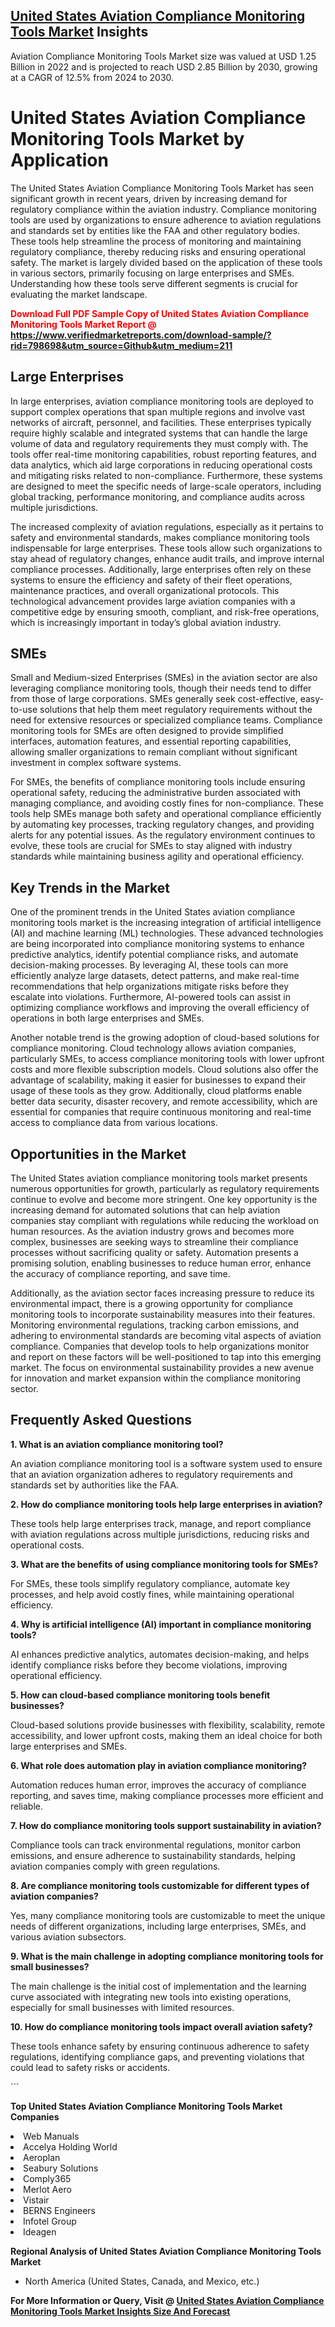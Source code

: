 <h2><a href="https://www.verifiedmarketreports.com/download-sample/?rid=798698&amp;utm_source=Github&amp;utm_medium=211" target="_blank">United States Aviation Compliance Monitoring Tools Market</a> Insights</h2><p>Aviation Compliance Monitoring Tools Market size was valued at USD 1.25 Billion in 2022 and is projected to reach USD 2.85 Billion by 2030, growing at a CAGR of 12.5% from 2024 to 2030.</p><p><h1>United States Aviation Compliance Monitoring Tools Market by Application</h1><p>The United States Aviation Compliance Monitoring Tools Market has seen significant growth in recent years, driven by increasing demand for regulatory compliance within the aviation industry. Compliance monitoring tools are used by organizations to ensure adherence to aviation regulations and standards set by entities like the FAA and other regulatory bodies. These tools help streamline the process of monitoring and maintaining regulatory compliance, thereby reducing risks and ensuring operational safety. The market is largely divided based on the application of these tools in various sectors, primarily focusing on large enterprises and SMEs. Understanding how these tools serve different segments is crucial for evaluating the market landscape.</p><p><strong><p><span class=""><span style="color: #ff0000;"><strong>Download Full PDF Sample Copy of United States Aviation Compliance Monitoring Tools Market Report</strong> @ </span><a href="https://www.verifiedmarketreports.com/download-sample/?rid=798698&amp;utm_source=Github&amp;utm_medium=211" target="_blank">https://www.verifiedmarketreports.com/download-sample/?rid=798698&amp;utm_source=Github&amp;utm_medium=211</a></span></p></strong></p><h2>Large Enterprises</h2><p>In large enterprises, aviation compliance monitoring tools are deployed to support complex operations that span multiple regions and involve vast networks of aircraft, personnel, and facilities. These enterprises typically require highly scalable and integrated systems that can handle the large volume of data and regulatory requirements they must comply with. The tools offer real-time monitoring capabilities, robust reporting features, and data analytics, which aid large corporations in reducing operational costs and mitigating risks related to non-compliance. Furthermore, these systems are designed to meet the specific needs of large-scale operators, including global tracking, performance monitoring, and compliance audits across multiple jurisdictions.</p><p>The increased complexity of aviation regulations, especially as it pertains to safety and environmental standards, makes compliance monitoring tools indispensable for large enterprises. These tools allow such organizations to stay ahead of regulatory changes, enhance audit trails, and improve internal compliance processes. Additionally, large enterprises often rely on these systems to ensure the efficiency and safety of their fleet operations, maintenance practices, and overall organizational protocols. This technological advancement provides large aviation companies with a competitive edge by ensuring smooth, compliant, and risk-free operations, which is increasingly important in today’s global aviation industry.</p><h2>SMEs</h2><p>Small and Medium-sized Enterprises (SMEs) in the aviation sector are also leveraging compliance monitoring tools, though their needs tend to differ from those of large corporations. SMEs generally seek cost-effective, easy-to-use solutions that help them meet regulatory requirements without the need for extensive resources or specialized compliance teams. Compliance monitoring tools for SMEs are often designed to provide simplified interfaces, automation features, and essential reporting capabilities, allowing smaller organizations to remain compliant without significant investment in complex software systems.</p><p>For SMEs, the benefits of compliance monitoring tools include ensuring operational safety, reducing the administrative burden associated with managing compliance, and avoiding costly fines for non-compliance. These tools help SMEs manage both safety and operational compliance efficiently by automating key processes, tracking regulatory changes, and providing alerts for any potential issues. As the regulatory environment continues to evolve, these tools are crucial for SMEs to stay aligned with industry standards while maintaining business agility and operational efficiency.</p><h2>Key Trends in the Market</h2><p>One of the prominent trends in the United States aviation compliance monitoring tools market is the increasing integration of artificial intelligence (AI) and machine learning (ML) technologies. These advanced technologies are being incorporated into compliance monitoring systems to enhance predictive analytics, identify potential compliance risks, and automate decision-making processes. By leveraging AI, these tools can more efficiently analyze large datasets, detect patterns, and make real-time recommendations that help organizations mitigate risks before they escalate into violations. Furthermore, AI-powered tools can assist in optimizing compliance workflows and improving the overall efficiency of operations in both large enterprises and SMEs.</p><p>Another notable trend is the growing adoption of cloud-based solutions for compliance monitoring. Cloud technology allows aviation companies, particularly SMEs, to access compliance monitoring tools with lower upfront costs and more flexible subscription models. Cloud solutions also offer the advantage of scalability, making it easier for businesses to expand their usage of these tools as they grow. Additionally, cloud platforms enable better data security, disaster recovery, and remote accessibility, which are essential for companies that require continuous monitoring and real-time access to compliance data from various locations.</p><h2>Opportunities in the Market</h2><p>The United States aviation compliance monitoring tools market presents numerous opportunities for growth, particularly as regulatory requirements continue to evolve and become more stringent. One key opportunity is the increasing demand for automated solutions that can help aviation companies stay compliant with regulations while reducing the workload on human resources. As the aviation industry grows and becomes more complex, businesses are seeking ways to streamline their compliance processes without sacrificing quality or safety. Automation presents a promising solution, enabling businesses to reduce human error, enhance the accuracy of compliance reporting, and save time.</p><p>Additionally, as the aviation sector faces increasing pressure to reduce its environmental impact, there is a growing opportunity for compliance monitoring tools to incorporate sustainability measures into their features. Monitoring environmental regulations, tracking carbon emissions, and adhering to environmental standards are becoming vital aspects of aviation compliance. Companies that develop tools to help organizations monitor and report on these factors will be well-positioned to tap into this emerging market. The focus on environmental sustainability provides a new avenue for innovation and market expansion within the compliance monitoring sector.</p><h2>Frequently Asked Questions</h2><p><strong>1. What is an aviation compliance monitoring tool?</strong></p><p>An aviation compliance monitoring tool is a software system used to ensure that an aviation organization adheres to regulatory requirements and standards set by authorities like the FAA.</p><p><strong>2. How do compliance monitoring tools help large enterprises in aviation?</strong></p><p>These tools help large enterprises track, manage, and report compliance with aviation regulations across multiple jurisdictions, reducing risks and operational costs.</p><p><strong>3. What are the benefits of using compliance monitoring tools for SMEs?</strong></p><p>For SMEs, these tools simplify regulatory compliance, automate key processes, and help avoid costly fines, while maintaining operational efficiency.</p><p><strong>4. Why is artificial intelligence (AI) important in compliance monitoring tools?</strong></p><p>AI enhances predictive analytics, automates decision-making, and helps identify compliance risks before they become violations, improving operational efficiency.</p><p><strong>5. How can cloud-based compliance monitoring tools benefit businesses?</strong></p><p>Cloud-based solutions provide businesses with flexibility, scalability, remote accessibility, and lower upfront costs, making them an ideal choice for both large enterprises and SMEs.</p><p><strong>6. What role does automation play in aviation compliance monitoring?</strong></p><p>Automation reduces human error, improves the accuracy of compliance reporting, and saves time, making compliance processes more efficient and reliable.</p><p><strong>7. How do compliance monitoring tools support sustainability in aviation?</strong></p><p>Compliance tools can track environmental regulations, monitor carbon emissions, and ensure adherence to sustainability standards, helping aviation companies comply with green regulations.</p><p><strong>8. Are compliance monitoring tools customizable for different types of aviation companies?</strong></p><p>Yes, many compliance monitoring tools are customizable to meet the unique needs of different organizations, including large enterprises, SMEs, and various aviation subsectors.</p><p><strong>9. What is the main challenge in adopting compliance monitoring tools for small businesses?</strong></p><p>The main challenge is the initial cost of implementation and the learning curve associated with integrating new tools into existing operations, especially for small businesses with limited resources.</p><p><strong>10. How do compliance monitoring tools impact overall aviation safety?</strong></p><p>These tools enhance safety by ensuring continuous adherence to safety regulations, identifying compliance gaps, and preventing violations that could lead to safety risks or accidents.</p>```</p><p><strong>Top United States Aviation Compliance Monitoring Tools Market Companies</strong></p><div data-test-id=""><p><li>Web Manuals</li><li> Accelya Holding World</li><li> Aeroplan</li><li> Seabury Solutions</li><li> Comply365</li><li> Merlot Aero</li><li> Vistair</li><li> BERNS Engineers</li><li> Infotel Group</li><li> Ideagen</li></p><div><strong>Regional Analysis of&nbsp;United States Aviation Compliance Monitoring Tools Market</strong></div><ul><li dir="ltr"><p dir="ltr">North America&nbsp;(United States, Canada, and Mexico, etc.)</p></li></ul><p><strong>For More Information or Query, Visit @&nbsp;</strong><strong><a href="https://www.verifiedmarketreports.com/product/aviation-compliance-monitoring-tools-market/?utm_source=Github&amp;utm_medium=211" target="_blank">United States Aviation Compliance Monitoring Tools Market Insights Size And Forecast</a></strong></p></div>
